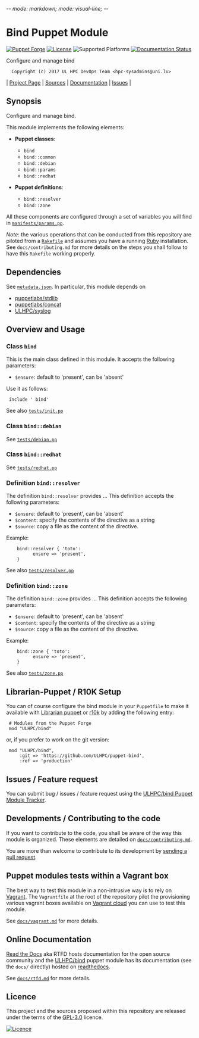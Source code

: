 -*- mode: markdown; mode: visual-line;  -*-

# Bind Puppet Module 

[![Puppet Forge](http://img.shields.io/puppetforge/v/ULHPC/bind.svg)](https://forge.puppetlabs.com/ULHPC/bind)
[![License](http://img.shields.io/:license-GPL3.0-blue.svg)](LICENSE)
![Supported Platforms](http://img.shields.io/badge/platform-debian-lightgrey.svg)
[![Documentation Status](https://readthedocs.org/projects/ulhpc-puppet-bind/badge/?version=latest)](https://readthedocs.org/projects/ulhpc-puppet-bind/?badge=latest)

Configure and manage bind

      Copyright (c) 2017 UL HPC DevOps Team <hpc-sysadmins@uni.lu>
      

| [Project Page](https://github.com/ULHPC/puppet-bind) | [Sources](https://github.com/ULHPC/puppet-bind) | [Documentation](https://ulhpc-puppet-bind.readthedocs.org/en/latest/) | [Issues](https://github.com/ULHPC/puppet-bind/issues) |

## Synopsis

Configure and manage bind.

This module implements the following elements: 

* __Puppet classes__:
    - `bind` 
    - `bind::common` 
    - `bind::debian` 
    - `bind::params` 
    - `bind::redhat` 

* __Puppet definitions__: 
    - `bind::resolver` 
    - `bind::zone` 

All these components are configured through a set of variables you will find in
[`manifests/params.pp`](manifests/params.pp). 

_Note_: the various operations that can be conducted from this repository are piloted from a [`Rakefile`](https://github.com/ruby/rake) and assumes you have a running [Ruby](https://www.ruby-lang.org/en/) installation.
See `docs/contributing.md` for more details on the steps you shall follow to have this `Rakefile` working properly. 

## Dependencies

See [`metadata.json`](metadata.json). In particular, this module depends on 

* [puppetlabs/stdlib](https://forge.puppetlabs.com/puppetlabs/stdlib)
* [puppetlabs/concat](https://forge.puppetlabs.com/puppetlabs/concat)
* [ULHPC/syslog](https://forge.puppetlabs.com/ULHPC/syslog)

## Overview and Usage

### Class `bind`

This is the main class defined in this module.
It accepts the following parameters: 

* `$ensure`: default to 'present', can be 'absent'

Use it as follows:

     include ' bind'

See also [`tests/init.pp`](tests/init.pp)

### Class `bind::debian`

See [`tests/debian.pp`](tests/debian.pp)
### Class `bind::redhat`

See [`tests/redhat.pp`](tests/redhat.pp)

### Definition `bind::resolver`

The definition `bind::resolver` provides ...
This definition accepts the following parameters:

* `$ensure`: default to 'present', can be 'absent'
* `$content`: specify the contents of the directive as a string
* `$source`: copy a file as the content of the directive.

Example:

        bind::resolver { 'toto':
		      ensure => 'present',
        }

See also [`tests/resolver.pp`](tests/resolver.pp)

### Definition `bind::zone`

The definition `bind::zone` provides ...
This definition accepts the following parameters:

* `$ensure`: default to 'present', can be 'absent'
* `$content`: specify the contents of the directive as a string
* `$source`: copy a file as the content of the directive.

Example:

        bind::zone { 'toto':
		      ensure => 'present',
        }

See also [`tests/zone.pp`](tests/zone.pp)


## Librarian-Puppet / R10K Setup

You can of course configure the bind module in your `Puppetfile` to make it available with [Librarian puppet](http://librarian-puppet.com/) or
[r10k](https://github.com/adrienthebo/r10k) by adding the following entry:

     # Modules from the Puppet Forge
     mod "ULHPC/bind"

or, if you prefer to work on the git version: 

     mod "ULHPC/bind", 
         :git => 'https://github.com/ULHPC/puppet-bind',
         :ref => 'production' 

## Issues / Feature request

You can submit bug / issues / feature request using the [ULHPC/bind Puppet Module Tracker](https://github.com/ULHPC/puppet-bind/issues). 

## Developments / Contributing to the code 

If you want to contribute to the code, you shall be aware of the way this module is organized. 
These elements are detailed on [`docs/contributing.md`](contributing/index.md).

You are more than welcome to contribute to its development by [sending a pull request](https://help.github.com/articles/using-pull-requests). 

## Puppet modules tests within a Vagrant box

The best way to test this module in a non-intrusive way is to rely on [Vagrant](http://www.vagrantup.com/).
The `Vagrantfile` at the root of the repository pilot the provisioning various vagrant boxes available on [Vagrant cloud](https://atlas.hashicorp.com/boxes/search?utf8=%E2%9C%93&sort=&provider=virtualbox&q=svarrette) you can use to test this module.

See [`docs/vagrant.md`](vagrant.md) for more details. 

## Online Documentation

[Read the Docs](https://readthedocs.org/) aka RTFD hosts documentation for the open source community and the [ULHPC/bind](https://github.com/ULHPC/puppet-bind) puppet module has its documentation (see the `docs/` directly) hosted on [readthedocs](http://ulhpc-puppet-bind.rtfd.org).

See [`docs/rtfd.md`](rtfd.md) for more details.

## Licence

This project and the sources proposed within this repository are released under the terms of the [GPL-3.0](LICENCE) licence.


[![Licence](https://www.gnu.org/graphics/gplv3-88x31.png)](LICENSE)
